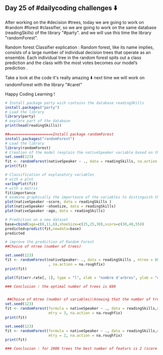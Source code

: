 ## Day 25 of #dailycoding challenges ⬇️

After working on the #decision #trees, today we are going to work on #random #forest #classifier, so we are going to work on the same database (readingSkills) of the library "#party". and we will use this time the library "randomForest".

Random forest Classifier explication :
Random forest, like its name implies, consists of a large number of individual decision trees that operate as an ensemble. Each individual tree in the random forest spits out a class prediction and the class with the most votes becomes our model’s prediction .

Take a look at the code it's really amazing ⬇️
next time we will work on randomForest with the library "#caret"

Happy Coding Learning !

``` r
# Install package party wich contains the database readingSKills
install.packages("party")
# Load the library
library(party)
# explore part of the database
print(head(readingSkills))

##====================Install package randomForest
install.packages("randomForest")
# Load the library
library(randomForest)
# Creation of the model (explain the nativeSpeaker variable based on the other variables)
set.seed(123)
fit <- randomForest(nativeSpeaker ~ ., data = readingSkills, na.action = na.roughfix)
print(fit)

# Classification of explanatory variables
# with a plot 
varImpPlot(fit)
# with a matrix
fit$importance
# examine graphically the importance of the variables to distinguish the variable nativespeaker
plot(nativeSpeaker ~score, data = readingSkills )
plot(nativeSpeaker ~shoeSize, data = readingSkills)
plot(nativeSpeaker ~age, data = readingSkills)

# Prediction on a new dataset
base=cbind(age=c(8,11,6),shoeSize=c(25,25,30),score=c(30,40,55))
predicted=predict(fit,newdata=base)
predicted

# improve the prediction of Random Forest
##Choice of ntree (number of trees)

set.seed(123)
fit <- randomForest(nativeSpeaker~ ., data = readingSkills , ntree = 880, 
                    , na.action = na.roughfix)
print(fit)

plot(fit$err.rate[, 1], type = "l", xlab = "nombre d'arbres", ylab = "erreur OOB" ,main="OOB en fonction du nombre d'arbres")

### Conclusion : the optimal number of trees is 880


 ##Choice of mtree (number of variables)\knowing that the number of trees is 2000
set.seed(123)
fit <- randomForest(formula = nativeSpeaker ~ ., data = readingSkills,ntree=2000, 
                    mtry = 3, na.action = na.roughfix)
print(fit)

set.seed(123)
fit <- randomForest(formula = nativeSpeaker ~ ., data = readingSkills,ntree=2000, 
                    mtry = 2, na.action = na.roughfix)
print(fit)

### Conclusion : for 2000 trees the best number of featurs is 2 (score and shoeSize )
```


